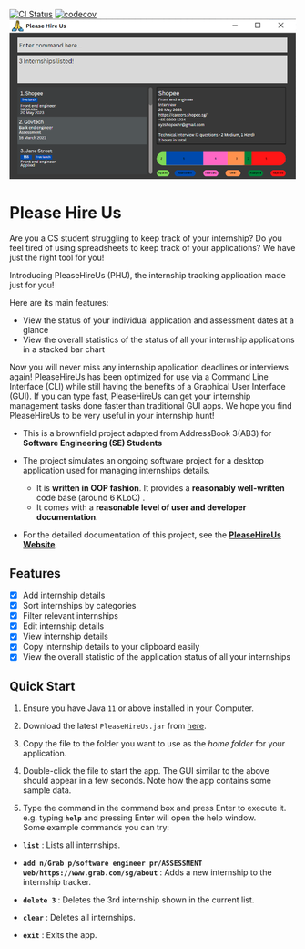 [![CI Status](https://github.com/AY2223S1-CS2103T-W17-4/tp/actions/workflows/gradle.yml/badge.svg)](https://github.com/AY2223S1-CS2103T-W17-4/tp/actions)
[![codecov](https://codecov.io/gh/AY2223S1-CS2103T-W17-4/tp/branch/master/graph/badge.svg?token=5KEF39JO86)](https://codecov.io/gh/AY2223S1-CS2103T-W17-4/tp)
![Ui](docs/images/Ui.png)


# Please Hire Us
Are you a CS student struggling to keep track of your internship?
Do you feel tired of using spreadsheets to keep track of your applications?
We have just the right tool for you!

Introducing PleaseHireUs (PHU), the internship tracking application made just for you!

Here are its main features:
* View the status of your individual application and assessment dates at a glance
* View the overall statistics of the status of all your internship applications in a stacked bar chart

Now you will never miss any internship application deadlines or interviews again!
PleaseHireUs has been optimized for use via a Command Line Interface (CLI) while still having the benefits of a Graphical User Interface (GUI). If you can type fast, PleaseHireUs can get your internship management tasks done faster than traditional GUI apps.
We hope you find PleaseHireUs to be very useful in your internship hunt!

* This is a brownfield project adapted from AddressBook 3(AB3) for **Software Engineering (SE) Students**

* The project simulates an ongoing software project for a desktop application used for managing internships details.
  * It is **written in OOP fashion**. It provides a **reasonably well-written** code base (around 6 KLoC) .
  * It comes with a **reasonable level of user and developer documentation**.
* For the detailed documentation of this project, see the **[PleaseHireUs Website](https://ay2223s1-cs2103t-w17-4.github.io/tp/)**.

## Features
- [x] Add internship details
- [x] Sort internships by categories
- [x] Filter relevant internships
- [x] Edit internship details
- [x] View internship details
- [x] Copy internship details to your clipboard easily
- [x] View the overall statistic of the application status of all your internships

## Quick Start

1. Ensure you have Java `11` or above installed in your Computer.

2. Download the latest `PleaseHireUs.jar` from [here](https://github.com/AY2223S1-CS2103T-W17-4/tp/releases).

3. Copy the file to the folder you want to use as the _home folder_ for your application.

4. Double-click the file to start the app. The GUI similar to the above should appear in a few seconds. Note how the app contains some sample data.<br>

5. Type the command in the command box and press Enter to execute it. e.g. typing **`help`** and pressing Enter will open the help window.<br>
   Some example commands you can try:
  * **`list`** : Lists all internships.

  * **`add n/Grab p/software engineer pr/ASSESSMENT web/https://www.grab.com/sg/about`** : Adds a new internship to the internship tracker.

  * **`delete 3`** : Deletes the 3rd internship shown in the current list.

  * **`clear`** : Deletes all internships.

  * **`exit`** : Exits the app.
